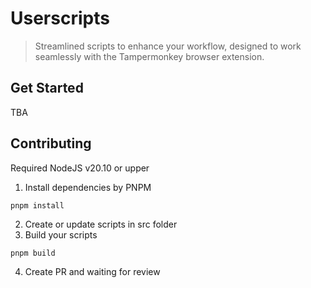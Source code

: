 # Userscripts

> Streamlined scripts to enhance your workflow, designed to work seamlessly with the Tampermonkey browser extension.

## Get Started

TBA

## Contributing

Required NodeJS v20.10 or upper

1. Install dependencies by PNPM

```shell
pnpm install
```

2. Create or update scripts in src folder
3. Build your scripts

```shell
pnpm build
```

4. Create PR and waiting for review
